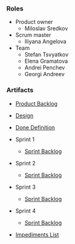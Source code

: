 ### Roles ###

  * Product owner
    * Miloslav Sredkov
  * Scrum master
    * Iliyana Angelova
  * Team
    * Stefan Tsvyatkov
    * Elena Gramatova
    * Andrei Penchev
    * Georgi Andreev

### Artifacts ###

  * [Product Backlog](https://spreadsheets.google.com/ccc?key=0AkTz2I4OVcj8dHhRRmVHQUY2REprZXJQYTl4NUFJRUE&hl=en)

  * [Design](https://docs.google.com/Doc?docid=0AUTz2I4OVcj8ZGoyeGI2el8yNmR3eHIzemZx&hl=en)

  * [Done Definition](http://docs.google.com/Doc?docid=0AUTz2I4OVcj8ZGoyeGI2el8yOWZkbmpqZ2Rz&hl=en)

  * Sprint 1
    * [Sprint Backlog](http://spreadsheets.google.com/ccc?key=0AkTz2I4OVcj8dEVjT3lETlhyUWRFd05ZdjlaT09KaXc&hl=en)

  * Sprint 2
    * [Sprint Backlog](http://spreadsheets.google.com/ccc?key=tf2bVAD5aEVtKOD7qlF0gEg)

  * Sprint 3
    * [Sprint Backlog](http://spreadsheets.google.com/ccc?key=t5LHSn8Il9_sfo9vvwbIkEg&hl=en#gid=0)

  * Sprint 4
    * [Sprint Backlog](https://spreadsheets.google.com/ccc?key=t3h2uSAdyJKV08wKs6p8Aow&hl=en#gid=0)

  * [Impediments List ](http://code.google.com/p/backgammonator/wiki/ImpedimentsList)